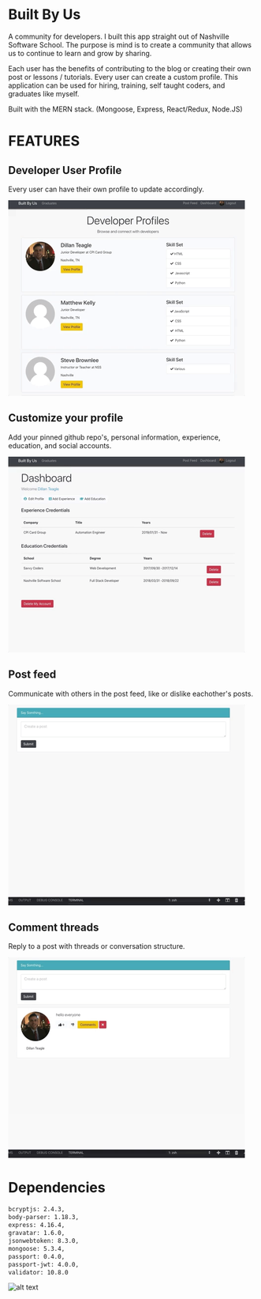 # Built By Us

A community for developers. I built this app straight out of Nashville Software School. The purpose is mind is to create a community that allows us to continue to learn and grow by sharing.

Each user has the benefits of contributing to the blog or creating their own post or lessons / tutorials. Every user can create a custom profile. This application can be used for hiring, training, self taught coders, and graduates like myself.

Built with the MERN stack.
(Mongoose, Express, React/Redux, Node.JS)

# FEATURES

## Developer User Profile
Every user can have their own profile to update accordingly.

![Developer Profiles](./images/BBU_Profiles.gif)


## Customize your profile

Add your pinned github repo's, personal information, experience, education, and social accounts.

![User Profile](./images/BBU_User_Profile.gif)

## Post feed
Communicate with others in the post feed, like or dislike eachother's posts.

![Post Feed](./images/BBU_Post.gif)

## Comment threads
Reply to a post with threads or conversation structure.

![Post Threads](./images/BBU_Thread.gif)


# Dependencies

    bcryptjs: 2.4.3,
    body-parser: 1.18.3,
    express: 4.16.4,
    gravatar: 1.6.0,
    jsonwebtoken: 8.3.0,
    mongoose: 5.3.4,
    passport: 0.4.0,
    passport-jwt: 4.0.0,
    validator: 10.8.0

![alt text](http://adsvento.in/images/react/mernstack.png "MERN")
